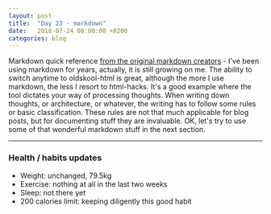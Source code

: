 ```yaml
---
layout: post
title:  "Day 23 - markdown"
date:   2018-07-24 08:00:00 +0200
categories: blog
---
```


Markdown quick reference [from the original markdown creators](https://daringfireball.net/projects/markdown/basics) - I've been using markdown for years, actually, it is still growing on me. The ability to switch anytime to oldskool-html is great, although the more I use markdown, the less I resort to html-hacks. It's a good example where the tool dictates your way of processing thoughts. When writing down thoughts, or architecture, or whatever, the writing has to follow some rules or basic classification. These rules are not that much applicable for blog posts, but for documenting stuff they are invaluable. OK, let's try to use some of that wonderful markdown stuff in the next section.

***

### Health / habits updates
- Weight: unchanged, 79.5kg
- Exercise: nothing at all in the last two weeks
- Sleep: not there yet
- 200 calories limit: keeping diligently this good habit
